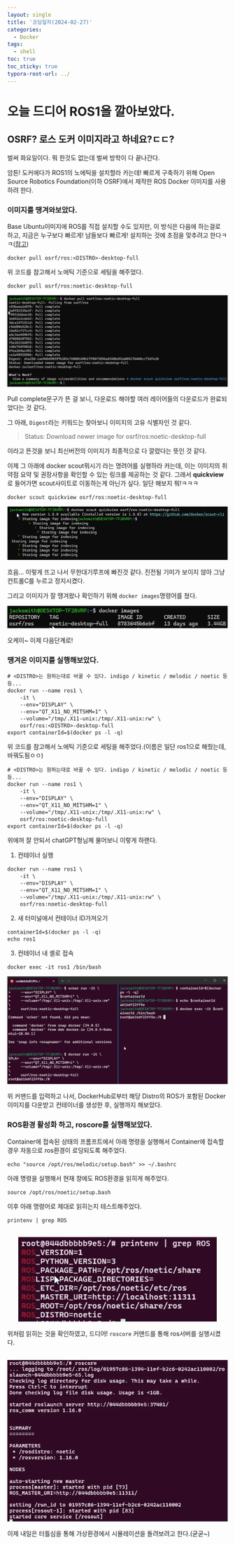 ```yaml
---
layout: single
title: '코딩일지(2024-02-27)'
categories:
  - Docker
tags:
  - shell
toc: true
toc_sticky: true
typora-root-url: ../
---
```


# 오늘 드디어 ROS1을 깔아보았다.



## OSRF? 로스 도커 이미지라고 하네요?ㄷㄷ?

벌써 화요일이다. 뭐 한것도 없는데 벌써 방학이 다 끝나간다. 

암튼! 도커에다가 ROS1의 노에틱을 설치할라 카는데! 빠르게 구축하기 위해 Open Source Robotics Foundation(이하 OSRF)에서 제작한 ROS Docker 이미지를 사용하려 한다.

### 이미지를 땡겨와보았다.

Base Ubuntu이미지에 ROS를 직접 설치할 수도 있지만, 이 방식은 다음에 하는걸로 하고, 지금은 누구보다 빠르게! 남들보다 빠르게! 설치하는 것에 초점을 맞추려고 한다ㅋㅋ([참고](https://www.cv-learn.com/20210912-ros-tutorials-1/))

```shell
docker pull osrf/ros:<DISTRO>-desktop-full
```

위 코드를 참고해서 노에틱 기준으로 세팅을 해주었다.

```shell
docker pull osrf/ros:noetic-desktop-full
```

![WindowsTerminal_PcKXUYWkEd](/images/2024-02-27-codinglog(42)/WindowsTerminal_PcKXUYWkEd.webp)

Pull complete문구가 뜬 걸 보니, 다운로드 해야할 여러 레이어들의 다운로드가 완료되었다는 것 같다.

그 아래, `Digest`라는 키워드는 찾아보니 이미지의 고유 식별자인 것 같다.

> Status: Download newer image for osrf/ros:noetic-desktop-full

이라고 뜬것을 보니 최신버전의 이미지가 최종적으로 다 깔렸다는 뜻인 것 같다.

이제 그 아래에 docker scout뭐시기 라는 명려어를 실행하라 카는데, 이는 이미지의 취약점 요약 및 권장사항을 확인할 수 있는 링크를 제공하는 것 같다. 그래서 **quickview**로 들어가면 scout사이트로 이동하는게 아닌가 싶다. 일단 해보지 뭐!ㅋㅋㅋ

```shell
docker scout quickview osrf/ros:noetic-desktop-full
```

![WindowsTerminal_9a5Dr7KXD1](/images/2024-02-27-codinglog(42)/WindowsTerminal_9a5Dr7KXD1.webp)

흐음... 이렇게 뜨고 나서 무한대기루프에 빠진것 같다. 진전될 기미가 보이지 않아 그냥 컨트롤C를 누르고 정지시켰다.

그리고 이미지가 잘 땡겨왔나 확인하기 위해 `docker images`명령어를 쳤다.

![WindowsTerminal_tNA4XREpBG](/images/2024-02-27-codinglog(42)/WindowsTerminal_tNA4XREpBG.webp)

오케이~ 이제 다음단계로!

### 땡겨온 이미지를 실행해보았다.

```shell
# <DISTRO>는 원하는대로 바꿀 수 있다. indigo / kinetic / melodic / noetic 등등...
docker run --name ros1 \
	-it \
    --env="DISPLAY" \
    --env="QT_X11_NO_MITSHM=1" \
    --volume="/tmp/.X11-unix:/tmp/.X11-unix:rw" \
    osrf/ros:<DISTRO>-desktop-full
export containerId=$(docker ps -l -q)
```

위 코드를 참고해서 노에틱 기준으로 세팅을 해주었다.(이름은 일단 ros1으로 해줬는데, 바꿔도됨ㅇㅇ)

```shell
# <DISTRO>는 원하는대로 바꿀 수 있다. indigo / kinetic / melodic / noetic 등등...
docker run --name ros1 \
	-it \
    --env="DISPLAY" \
    --env="QT_X11_NO_MITSHM=1" \
    --volume="/tmp/.X11-unix:/tmp/.X11-unix:rw" \
    osrf/ros:noetic-desktop-full
export containerId=$(docker ps -l -q)
```

위에꺼 잘 안되서 chatGPT형님께 물어보니 이렇게 하랜다.

1. 컨테이너 실행

```shell
docker run --name ros1 \
	-it \
    --env="DISPLAY" \
    --env="QT_X11_NO_MITSHM=1" \
    --volume="/tmp/.X11-unix:/tmp/.X11-unix:rw" \
    osrf/ros:noetic-desktop-full
```



2. 새 터미널에서 컨테이너 ID가져오기

```shell
containerId=$(docker ps -l -q)
echo ros1
```



3. 컨테이너 내 셸로 접속

```shell
docker exec -it ros1 /bin/bash
```





![WindowsTerminal_YesnwEsCTx](/images/2024-02-27-codinglog(42)/WindowsTerminal_YesnwEsCTx.webp)

위 커맨드를 입력하고 나서, DockerHub로부터 해당 Distro의 ROS가 포함된 Docker 이미지를 다운받고 컨테이너를 생성한 후, 실행까지 해보았다.



### ROS환경 활성화 하고, roscore를 실행해보았다.

Container에 접속된 상태의 프롬프트에서 아래 명령을 실행해서 Container에 접속할 경우 자동으로 ros환경이 로딩되도록 해주었다.

```shell
echo "source /opt/ros/melodic/setup.bash" >> ~/.bashrc
```

아래 명령을 실행해서 현재 창에도 ROS환경을 읽히게 해주었다.

```shell
source /opt/ros/noetic/setup.bash
```

이후 아래 명령어로 제대로 읽히는지 테스트해주었다.

```shell
printenv | grep ROS
```

<p align="center">
  <br>
 	<img src="/images/2024-02-27-codinglog(42)/WindowsTerminal_q9BXQrEyKu.webp" style="zoom:120%;" />
  <br>
</p>



위처럼 읽히는 것을 확인하였고, 드디어! `roscore` 커맨드를 통해 ros서버를 실행시켰다.

<p align="center">
  <br>
 	<img src="/images/2024-02-27-codinglog(42)/WindowsTerminal_rBMXEk4AqD.webp" style="zoom:110%;" />
  <br>
</p>



이제 내일은 터틀심을 통해 가상환경에서 시뮬레이션을 돌려보려고 한다.(굳굳~)








